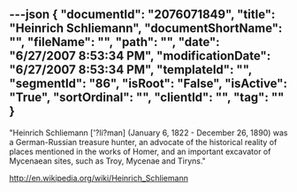 ---json
{
  "documentId": "2076071849",
  "title": "Heinrich Schliemann",
  "documentShortName": "",
  "fileName": "",
  "path": "",
  "date": "6/27/2007 8:53:34 PM",
  "modificationDate": "6/27/2007 8:53:34 PM",
  "templateId": "",
  "segmentId": "86",
  "isRoot": "False",
  "isActive": "True",
  "sortOrdinal": "",
  "clientId": "",
  "tag": ""
}
---

&quot;Heinrich Schliemann ['?li?man] (January 6, 1822 - December 26, 1890) was a German-Russian treasure hunter, an advocate of the historical reality of places mentioned in the works of Homer, and an important excavator of Mycenaean sites, such as Troy, Mycenae and Tiryns.&quot;

http://en.wikipedia.org/wiki/Heinrich_Schliemann
